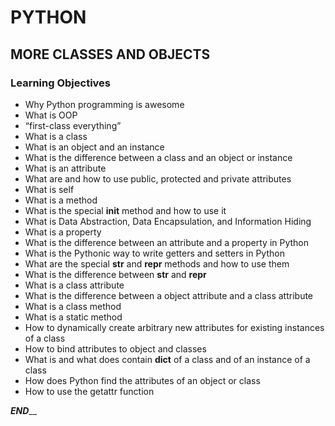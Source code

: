 # PYTHON
## MORE CLASSES AND OBJECTS

### Learning Objectives
*	Why Python programming is awesome
*	What is OOP
*	“first-class everything”
*	What is a class
*	What is an object and an instance
*	What is the difference between a class and an object or instance
*	What is an attribute
*	What are and how to use public, protected and private attributes
*	What is self
*	What is a method
*	What is the special __init__ method and how to use it
*	What is Data Abstraction, Data Encapsulation, and Information Hiding
*	What is a property
*	What is the difference between an attribute and a property in Python
*	What is the Pythonic way to write getters and setters in Python
*	What are the special __str__ and __repr__ methods and how to use them
*	What is the difference between __str__ and __repr__
*	What is a class attribute
*	What is the difference between a object attribute and a class attribute
*	What is a class method
*	What is a static method
*	How to dynamically create arbitrary new attributes for existing instances of a class
*	How to bind attributes to object and classes
*	What is and what does contain __dict__ of a class and of an instance of a class
*	How does Python find the attributes of an object or class
*	How to use the getattr function


_______________END_________________